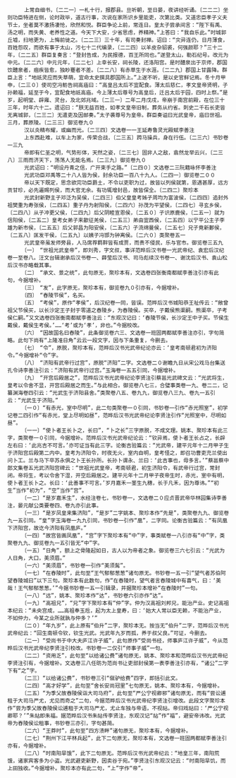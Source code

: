 <!-- { "loadSidebar": true } -->
      　　上常自细书，〔二二一〕一札十行，报郡县。旦听朝，至日晏，夜讲经听诵。〔二二二〕坐则功臣特进在侧，论时政毕，道古行事，次说在家所识乡里能吏，次第比类。又道忠臣孝子义夫节士，坐者莫不激扬凄怆，欣然和悦。群臣争论上前，常连日。皇太子尝承间言：“陛下有禹、汤之明，而失黄、老养性之道。今天下大安，少省思虑，养精神。”上答曰：“我自乐此。”时城郭丘墟，扫地更为，上悔前徙之。〔二二三〕三十年，有司奏封禅。诏曰：“灾异连仍，日月薄食，百姓怨叹，而欲有事于太山，污七十二代编录，〔二二四〕以羊皮杂貂裘，何强颜耶？”三十二年，〔二二五〕群臣复奏言：“登封告成，为民报德，百王所同也。”遂登太山，勒石纪号。改元为中元。〔二二六〕中元元年，〔二二七〕上幸长安，祠长陵，还洛阳宫。是时醴泉出于京师，郡国饮醴泉者，痼疾皆愈，独眇蹇者不差。〔二二八〕有赤草生于水涯。〔二二九〕郡国上甘露降。群臣上言：“地祇灵应而失草萌，宜命太史撰具郡国所上。”上遂不听，是以史官鲜记焉。冬十月甲申，〔二三０〕使司空冯鲂告祠高庙曰：“高皇吕太后不宜配食。薄太后慈仁，孝文皇帝贤明，子孙赖福，延至于今，宜配食地祇高庙。今上薄太后尊号为高皇后，迁吕太后于园，四时上祭。”是岁，起明堂、辟雍、灵台，及北郊兆域。〔二三一〕二年二月戊戌，帝崩于南宫前殿，在位三十三年，时年六十二。遗诏曰：“朕无益百姓，如孝文皇帝旧制，葬务从约省。刺史二千石长吏皆无离城郭，〔二三二〕无遣吏及因邮奏。”太子袭尊号为皇帝。群臣奏谥曰光武皇帝，庙曰世祖。三月，葬原陵。〔二三三〕御览卷九０
      　　汉以炎精布耀，或幽而光。〔二三四〕文选卷一一王延寿鲁灵光殿赋李善注
      　　上东西赴难，以车上为家，传荣合战，〔二三五〕跨马操兵，身在行伍。〔二三六〕书钞卷一三九
      　　帝即有仁圣之明，气势形体，天然之姿，〔二三七〕固非人之敌，翕然龙举云兴，〔二三八〕三雨而济天下，荡荡人无能名焉。〔二三九〕御览卷九０
      　　光武诏曰：“明设丹青之信，广开束手之路。”〔二四０〕文选卷二三阮籍咏怀李善注
      　　光武功臣邓禹等二十八人皆为侯，封余功臣一百八十九人。〔二四一〕御览卷二００
      　　帝以天下既定，思念欲完功臣爵土，不令以吏职为过，故皆以列侯就第，恩遇甚厚，远方贡甘珍，必先遍赐列侯，而大官无余。有功辄增封邑，故皆保全。〔二四二〕聚珍本
      　　光武封新野主子邓泛为吴侯，〔二四三〕伯父皇皇考姊子周均为富波侯，〔二四四〕追封外祖樊重为寿张侯，〔二四五〕重子丹为射阳侯，〔二四六〕孙茂为平望侯，〔二四七〕寻玄乡侯，〔二四八〕从子冲更父侯，〔二四九〕后父阴睦宣恩侯，〔二五０〕子识原鹿侯，〔二五一〕就为信阳侯，〔二五二〕皇考女弟子来歙征羌侯，〔二五三〕弟由宜西侯，〔二五四〕以宁平公主子李雄为新市侯，〔二五五〕后父郭昌为阳安侯，〔二五六〕子流绵曼侯，〔二五七〕兄子竟新郪侯，〔二五八〕匡发干侯，〔二五九〕以姨子冯邯为钟离侯。〔二六０〕类聚卷五一
      　　光武皇帝虽发师旁县，人马席荐羁靽皆有成贾，而贵不侵民，乐与官市。御览卷三五九
      　　〔一〕　“世祖光武皇帝”，即刘秀，字文叔，事详范晔后汉书卷一光武帝纪、袁宏后汉纪卷一至卷八。汪文台辑谢承后汉书卷一、薛莹后汉书、司马彪续汉书卷一、谢沈后汉书、袁山松后汉书亦略载其事。
      　　〔二〕　“承文、景之统”，此句原无，聚珍本有，文选卷四张衡南都赋李善注引亦有此句，今据增补。
      　　〔三〕　“发”，此字原无，聚珍本有，御览卷九０引亦有，今据增补。
      　　〔四〕　“舂陵节侯”，名买。
      　　〔五〕　“考侯”，原作“孝侯”，后汉纪卷一同，皆误。范晔后汉书城阳恭王祉传云：“敞曾祖父节侯买，以长沙定王子封于零道之舂陵乡，为舂陵侯。买卒，子戴侯熊渠嗣。熊渠卒，子考侯仁嗣。”又文选卷四张衡南都赋李善注云：“东观汉记曰：‘舂陵节侯，长沙定王中子买。节侯生戴侯，戴侯生考侯。’……‘考’或为‘孝’，非也。”今据校改。
      　　〔六〕　“因故国名曰舂陵”，此条御览卷六三、文选卷一班固两都赋李善注亦引，字句简略。此句下尚有“上隆准日角”云云一段文字，因与下条重复，今删去。
      　　〔七〕　“令”，原脱，聚珍本有，范晔后汉书光武帝纪论亦云：‘皇考南顿君初为济阳令。”今据增补“令”字。
      　　〔八〕　“济阳有武帝行过宫”，原脱“济阳”二字。文选卷二０谢瞻九日从宋公戏马台集送孔令诗李善注引云：“济阳有武帝行过宫。”玉海卷一五五引同，今据增补。
      　　〔九〕　“开宫后殿居之”，范晔后汉书光武帝纪论李贤注引蔡邕光武碑文云：“光武将生，皇考以令舍不显，开宫后殿居之而生。”与此相合。御览卷八七三，合璧事类卷一九、卷二二，记纂渊海卷四引云：“光武生于济阳县舍。”类聚卷八五、卷九九，御览卷八三九、卷九一五引云：“光武生于济阳。”
      　　〔一０〕“有赤光，室中尽明”，此二句类聚卷一０引同，书钞卷一引作“赤光照室”，初学记卷二四引作“有赤光，堂上尽明如昼”，范晔后汉书光武帝纪论李贤注引作“光照室中，尽明如昼”。
      　　〔一一〕“使卜者王长卜之，长曰”，“卜之长”三字原脱，不成文理。姚本、聚珍本有此三字，类聚卷一０引同，今据增补。范晔后汉书光武帝纪论云：“钦异焉，使卜者王长占之，长辟左右曰：‘此兆吉不可言。’亦可证当有此三字。论衡吉验篇云：“光武帝，建平元年十二月甲子生于济阳宫后殿第二内中。皇考为济阳令，时夜无火，室内自明，皇考怪之，即召功曹吏充兰使出问卜工。兰与马下卒苏永俱之卜王长孙所。长孙卜谓永、兰曰：‘此吉事也，毋多言。’”蔡邕蔡中郎文集卷五光武济阳宫碑云：“世祖光武皇帝，考南顿君，初生济阳令，有武帝行过宫，常封闭。帝将生，考以令舍下湿，开空后殿居之。建平元年十二月甲子夜帝生时，赤光，室中有明，使卜者王长卜之。长曰：‘此善事不可言。’岁月嘉禾一茎生九穗，长于凡禾，因为尊讳。”“初生”当作“初为”，“空”当作“宫”。
      　　〔一二〕“是岁嘉禾生”，水经注卷七，书钞卷一，文选卷二０应贞晋武帝华林园集诗李善注，晏元献公类要卷四、卷九亦引此事。
      　　〔一三〕“是岁凤皇来集济阳”，“是岁”二字姚本、聚珍本作“先是”，类聚卷九九、御览卷九一五引同。“皇”字玉海卷一九九引同，书钞卷一引作“凰”，二字同。论衡吉验篇云：“有凤凰下济阳宫，故讫今济阳有凤凰庐。”
      　　〔一四〕“故宫皆画凤凰”，“宫”字下聚珍本有“中”字，事类赋卷一八引亦有“中”字，类聚卷九九、御览卷九一五引皆无“中”字。
      　　〔一五〕“日角”，额上之骨隆起如日，古人以为帝者之象。御览卷三六七引云：“光武为人日角，大口，美须眉。”
      　　〔一六〕“美须眉”，书钞卷一引作“美须髯”。
      　　〔一七〕“在舂陵时”，此句至“王气郁郁葱葱”诸句原无。书钞卷一五一引“望气者苏伯阿望舂陵城曰”以下三句。聚珍本有此数句，作“在舂陵时，望气者言舂陵城中有喜气，曰：‘美哉！王气郁郁葱葱。’”今据书钞卷一五一引辑录，并据聚珍本增补“在舂陵时”一句。
      　　〔一八〕“远”，姚本、聚珍本作“达”，书钞卷六引亦作“达”。
      　　〔一九〕“高祖兄”，“兄”字下聚珍本有“仲”字。仲为汉高祖刘邦兄，能治产业。史记高祖本纪云：“未央宫成，……高祖奉玉卮，起为太上皇寿，曰：‘始大人常以臣无赖，不能治产业，不如仲力，今某之业所就孰与仲多？’”
      　　〔二０〕“年九岁”，此上原有“伯升”二字，聚珍本无。按当无“伯升”二字，范晔后汉书光武帝纪云：“回生南顿令钦，钦生光武。光武年九岁而孤，养于叔父良。”可证，今删去。
      　　〔二一〕“受尚书于中大夫庐江许子威”，此句原作“受尚书经，师事庐江许子威”，今从范晔后汉书光武帝纪李贤注引校改。书钞卷一二仅引“师事子威”一句。
      　　〔二二〕“资用乏”，此句至“以给诸公费”诸句原无，姚本、聚珍本和范晔后汉书光武帝纪李贤注引有，今据增补。文选卷三八任昉为范尚书让吏部封侯第一表李善注引亦有，“诸公”二字下有“之”字。
      　　〔二三〕“以给诸公费”，书钞卷三引“僦驴给费”四字，即括引此文。
      　　〔二四〕“高才好学”，此句至“舍长安尚冠里”七句原无，姚本、聚珍本有，今据增补。
      　　〔二五〕“为季父故舂陵侯诣大司马府”，此句至“严公宁视卿邪”诸句原无，而有“尝讼逋租于大司马严尤，尤见而奇之”二句，今据范晔后汉书光武帝纪李贤注引增改。此段文字聚珍本作“尝为季父故舂陵侯讼逋租于大司马严尤，尤止车独与帝语，不视祜。帝归戏祜曰：‘严公宁视卿耶？’”朱祜即朱福。据范晔后汉书朱祜传李贤注，东观汉记“祜”作“福”，避安帝讳改。光武帝为舂陵侯讼租事，书钞卷三亦引，字句甚简。
      　　〔二六〕“王莽时”，此句至“四方溃畔”诸句原无，聚珍本有，今据增补。
      　　〔二七〕“荆州下江平林兵起”，此下二句原无，聚珍本有，文选卷一班固两都赋李善注引亦有，今据增补。
      　　〔二八〕“时南阳旱饿”，此下二句原无。范晔后汉书光武帝纪云：“地皇三年，南阳荒饿，诸家宾客多为小盗。光武避吏新野，因卖谷于宛。”李贤注引东观汉记云：“时南阳旱饥，而上田独收。”今据增补。聚珍本亦有此二句，“上”字作“帝”。
